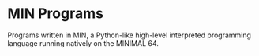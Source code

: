 # MIN Programs

Programs written in MIN, a Python-like high-level interpreted programming language running natively on the MINIMAL 64.

